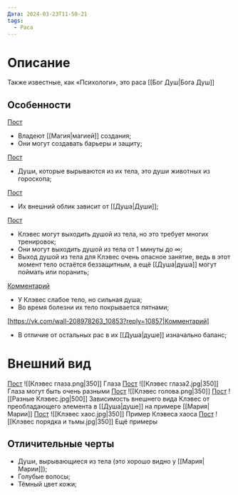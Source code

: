 ```yaml
---
Дата: 2024-03-23T11-50-21
tags:
  - Раса
---
```

# Описание
Также известные, как «Психологи», это раса [[Бог Душ|Бога Душ]]
## Особенности
[Пост](https://vk.com/wall-159799193_8313)
- Владеют [[Магия|магией]] создания;
- Они могут создавать барьеры и защиту;

[Пост](https://vk.com/wall-208978263_12585)
- Души, которые вырываются из их тела, это души животных из гороскопа;

[Пост](https://vk.com/wall-208978263_10750)
- Их внешний облик зависит от [[Душа|Души]];

[Пост](https://vk.com/wall-208978263_14927)
- Клэвес могут выходить душой из тела, но это требует многих тренировок;
- Они могут выходить душой из тела от 1 минуты до ∞;
- Выход душой из тела для Клэвес очень опасное занятие, ведь в этот момент тело остаётся беззащитным, а ещё [[Душа|душа]] могут поймать или поранить;

[Комментарий](https://vk.com/wall-159799193_16921?reply=16924)
- У Клэвес слабое тело, но сильная душа;
- Во время болезни их тело покрывается пятнами;

[https://vk.com/wall-208978263_10853?reply=10857|Комментарий]
- В отличие от остальных рас в их [[Душа|душе]] изначально баланс;
# Внешний вид
[Пост](https://vk.com/wall-159799193_6177)
![[Клэвес глаза.png|350]]
Глаза
[Пост](https://vk.com/wall-159799193_8933)
![[Клэвес глаза2.jpg|350]]
Глаза могут быть очень разными
[Пост](https://vk.com/wall-159799193_8024)
![[Клэвес голова.png|350]]
[Пост](https://vk.com/wall-208978263_10853)
![[Разные Клэвес.jpg|500]]
Зависимость внешнего вида Клэвес от преобладающего элемента в [[Душа|душе]] на примере [[Мария|Марии]]
[Пост](https://vk.com/wall-208978263_11564)
![[Клэвес хаос.jpg|350]]
Пример Клэвеса хаоса
[Пост](https://vk.com/wall-208978263_13680)
![[Клэвес порядка и тьмы.jpg|350]]
Ещё примеры

## Отличительные черты
- Души, вырывающиеся из тела (это хорошо видно у [[Мария|Марии]]);
- Голубые волосы;
- Тёмный цвет кожи;
